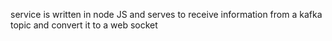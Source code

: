 service is written in node JS and serves to receive information from a kafka topic and convert it to a web socket

